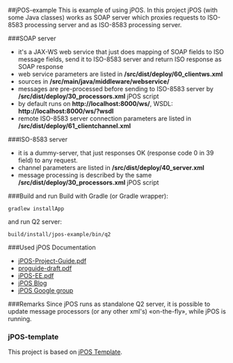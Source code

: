 ##jPOS-example
This is example of using jPOS. In this project jPOS (with some Java classes) works as SOAP server which proxies requests to ISO-8583 processing server and as ISO-8583 processing server.

###SOAP server
 - it's a JAX-WS web service that just does mapping of SOAP fields to ISO message fields, send it to ISO-8583 server and return ISO response as SOAP response
 - web service parameters are listed in **/src/dist/deploy/60_clientws.xml**
 - sources in **/src/main/java/middleware/webservice/**
 - messages are pre-processed before sending to ISO-8583 server by **/src/dist/deploy/30_processors.xml** jPOS script
 - by default runs on **http://localhost:8000/ws/**, WSDL: **http://localhost:8000/ws/?wsdl**
 - remote ISO-8583 server connection parameters are listed in **/src/dist/deploy/61_clientchannel.xml**

###ISO-8583 server

 - it is a dummy-server, that just responses OK (response code 0 in 39 field) to any request.
 - channel parameters are listed in **/src/dist/deploy/40_server.xml**
 - message processing is described by the same **/src/dist/deploy/30_processors.xml** jPOS script

###Build and run
Build with Gradle (or Gradle wrapper):

    gradlew installApp

 and run Q2 server:

    build/install/jpos-example/bin/q2

###Used jPOS Documentation

 - [jPOS-Project-Guide.pdf](http://jpos.org/doc/jPOS-Project-Guide.pdf)
 - [proguide-draft.pdf](http://jpos.org/doc/proguide-draft.pdf)
 - [jPOS-EE.pdf](http://jpos.org/doc/jPOS-EE.pdf)
 - [jPOS Blog](http://jpos.org/blog/)
 - [jPOS Google group](http://markmail.org/search/?q=com.googlegroups.jpos-users)

###Remarks
Since jPOS runs as standalone Q2 server, it is possible to update message processors (or any other xml's) «on-the-fly», while jPOS is running.

### jPOS-template
This project is based on [jPOS Template](https://github.com/jpos/jPOS-template/blob/master/README.md). 
